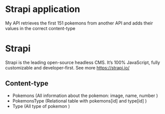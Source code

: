# Strapi application
My API retrieves the first 151 pokemons from another API and adds their values in the correct content-type
# Strapi
Strapi is the leading open-source headless CMS. It’s 100% JavaScript, fully customizable and developer-first.
See more https://strapi.io/
## Content-type  
- Pokemons (All information about the pokemon: image, name, number )
- PokemonsType (Relational table with pokemons[id] and type[id] )
- Type (All type of pokemon )